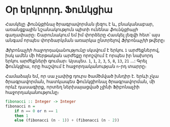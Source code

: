 # Օր երկրորդ. Ֆունկցիա

Հասկելը _ֆունկցինալ_ ծրագրավորման լեզու է և, բնականաբար, առանցքային նշանակություն պիտի ունենա _ֆունկցիայի_ գաղափարը։ Շարունակում եմ իմ փորձերը Հասկել լեզվի հետ՝ այս անգամ որպես փորձարկման առարկա ընտրելով _Ֆիբոնաչիի_ թվերը։

_Ֆիբոնաչիի հաջորդականությունը_ սկսվում է երկու `1` արժեքներով, իսկ ամեն մի հերթական արժեքը որոշվում է որպես իր նախորդ երկու արժեքների գումար։ Այսպես. `1`, `1`, `2`, `3`, `5`, `8`, `13`, `21` ...: Գրել ֆունկցիա, որը հաշվում է հաջորդականության `n`-րդ տարրը։

Համաձայն եմ, որ սա չափից դուրս ծամծմված խնդիր է. երևի չկա ծրագրավորման, հատկապես ֆունկցիոնալ ծրագրավորման, մի որևէ դասագիրք, որտեղ ներխայացված չլինի Ֆիբոնաչիի հաջորդականությունը։

```Haskell
fibonacci :: Integer -> Integer
fibonacci n =
    if n == 0 or n == 1
    then 1
    else (fibonacci (n - 1)) + (fibonacci (n - 2))
```

